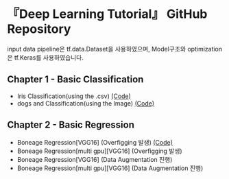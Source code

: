 # 『Deep Learning Tutorial』 GitHub Repository
input data pipeline은 tf.data.Dataset을 사용하였으며, Model구조와 optimization은 tf.Keras를 사용하였습니다. 


## Chapter 1 - Basic Classification
- Iris Classification(using the .csv) [(Code)](https://github.com/mulkong/Deep_Learning_tutorial/blob/master/01.Classification/Iris/Iris_classification.py)
- dogs and Classification(using the Image) [(Code)](https://github.com/mulkong/Deep_Learning_tutorial/tree/master/01.Classification/dogs_and_cats/ImageGenerator)


## Chapter 2 - Basic Regression
- Boneage Regression[VGG16] (Overfigging 발생) [(Code)](https://github.com/mulkong/Deep_Learning_tutorial/blob/master/02.%20Regression/bone-age/RSNA_Boneage_VGG16.ipynb)
- Boneage Regression[multi gpu][VGG16] (Overfigging 발생)
- Boneage Regression[VGG16] (Data Augmentation 진행)
- Boneage Regression[multi gpu][VGG16] (Data Augmentation 진행)
